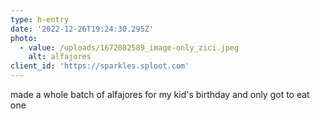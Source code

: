 ```yaml
---
type: h-entry
date: '2022-12-26T19:24:30.295Z'
photo:
  - value: /uploads/1672082589_image-only_zici.jpeg
    alt: alfajores
client_id: 'https://sparkles.sploot.com'
---
```


made a whole batch of alfajores for my kid's birthday and only got to eat one
